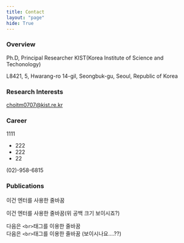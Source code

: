 ```yaml
---
title: Contact
layout: "page"
hide: True
---
```


### Overview

Ph.D, Principal Researcher KIST(Korea Institute of Science and Techonology)

L8421, 5, Hwarang-ro 14-gil, Seongbuk-gu, Seoul, Republic of Korea

### Research Interests

choitm0707@kist.re.kr

### Career

1111

- 222
- 222
- 22

(02)-958-6815

### Publications

이건 엔터를 사용한 줄바꿈

이건 엔터를 사용한 줄바꿈(위 공백 크기 보이시죠?)



다음은 `<br>`태그를 이용한 줄바꿈<br>다음은 `<br>`태그를 이용한 줄바꿈 (보이시나요....??)
